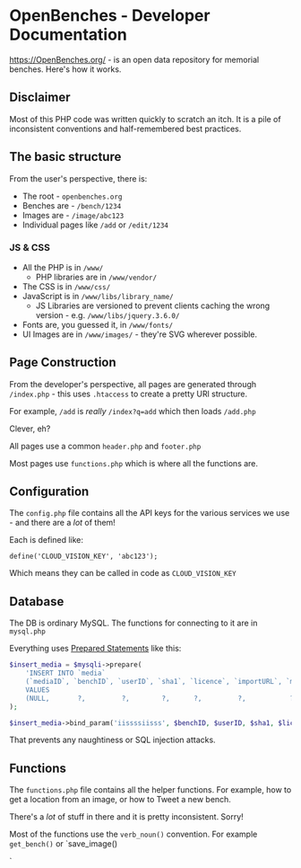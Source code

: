 # OpenBenches - Developer Documentation

https://OpenBenches.org/ - is an open data repository for memorial benches. Here's how it works.

## Disclaimer

Most of this PHP code was written quickly to scratch an itch. It is a pile of inconsistent conventions and half-remembered best practices.

## The basic structure

From the user's perspective, there is:

* The root - `openbenches.org`
* Benches are - `/bench/1234`
* Images are - `/image/abc123`
* Individual pages like `/add` or `/edit/1234`

### JS & CSS

* All the PHP is in `/www/`
   * PHP libraries are in `/www/vendor/`
* The CSS is in `/www/css/`
* JavaScript is in `/www/libs/library_name/`
   * JS Libraries are versioned to prevent clients caching the wrong version - e.g. `/www/libs/jquery.3.6.0/`
* Fonts are, you guessed it, in `/www/fonts/`
* UI Images are in `/www/images/` - they're SVG wherever possible.

## Page Construction

From the developer's perspective, all pages are generated through `/index.php` - this uses `.htaccess` to create a pretty URl structure.

For example, `/add` is *really* `/index?q=add` which then loads `/add.php`

Clever, eh?

All pages use a common `header.php` and `footer.php`

Most pages use `functions.php` which is where all the functions are.

## Configuration

The `config.php` file contains all the API keys for the various services we use - and there are a *lot* of them!

Each is defined like:

`define('CLOUD_VISION_KEY', 'abc123');`

Which means they can be called in code as `CLOUD_VISION_KEY`

## Database

The DB is ordinary MySQL. The functions for connecting to it are in `mysql.php`

Everything uses [Prepared Statements](https://dev.mysql.com/doc/refman/8.0/en/sql-prepared-statements.html) like this:

```php
$insert_media = $mysqli->prepare(
	'INSERT INTO `media`
	(`mediaID`, `benchID`, `userID`, `sha1`, `licence`, `importURL`, `media_type`, `width`, `height`, `datetime`, `make`, `model`)
	VALUES
	(NULL,       ?,         ?,        ?,      ?,         ?,           ?,            ?,       ?,       ?,          ?,      ?);'
);

$insert_media->bind_param('iissssiisss', $benchID, $userID, $sha1, $licence, $import, $media_type, $width, $height, $datetime, $make, $model);
```

That prevents any naughtiness or SQL injection attacks.

## Functions

The `functions.php` file contains all the helper functions. For example, how to get a location from an image, or how to Tweet a new bench.

There's a *lot* of stuff in there and it is pretty inconsistent. Sorry!

Most of the functions use the `verb_noun()` convention. For example `get_bench()` or `save_image()

`